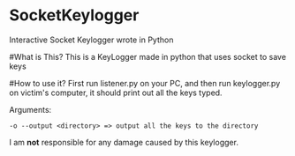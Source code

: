# SocketKeylogger
Interactive Socket Keylogger wrote in Python

#What is This?
This is a KeyLogger made in python that uses socket to save keys

#How to use it?
First run listener.py on your PC, and then run keylogger.py on victim's computer, it should print out all the keys typed.

Arguments:
```
-o --output <directory> => output all the keys to the directory
```

I am **not** responsible for any damage caused by this keylogger.
